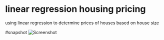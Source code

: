 # linear regression housing pricing
using linear regression to determine prices of houses based on house size

#snapshot
![Screenshot]('Figure_1.png')
